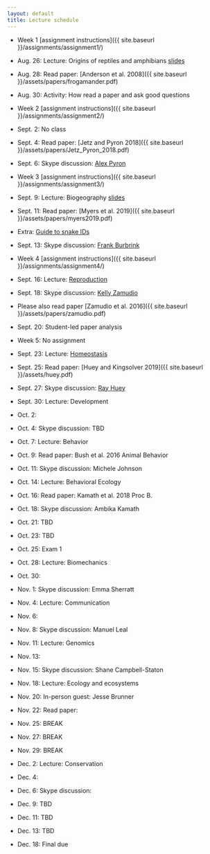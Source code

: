 ```yaml
---
layout: default
title: Lecture schedule
---
```


- Week 1 [assignment instructions]({{ site.baseurl }}/assignments/assignment1/)
- Aug. 26: Lecture: Origins of reptiles and amphibians [slides](https://docs.google.com/presentation/d/1sOpBvvi2Jh1BpBckbkt2t3EbESO48bkXtwKFqKYrMOQ/edit?usp=sharing)
- Aug. 28: Read paper: [Anderson et al. 2008]({{ site.baseurl }}/assets/papers/frogamander.pdf)
- Aug. 30: Activity: How read a paper and ask good questions

- Week 2 [assignment instructions]({{ site.baseurl }}/assignments/assignment2/)
- Sept. 2: No class
- Sept. 4: Read paper: [Jetz and Pyron 2018]({{ site.baseurl }}/assets/papers/Jetz_Pyron_2018.pdf)
- Sept. 6: Skype discussion: [Alex Pyron](http://www.colubroid.org/)

- Week 3 [assignment instructions]({{ site.baseurl }}/assignments/assignment3/)
- Sept. 9: Lecture: Biogeography [slides](https://docs.google.com/presentation/d/18YXHEW0YW1eDBKr6DU60Qlw2fC_kcKCdToG5Vyi7jgk/edit?usp=sharing)
- Sept. 11: Read paper: [Myers et al. 2019]({{ site.baseurl }}/assets/papers/myers2019.pdf)
- Extra: [Guide to snake IDs](https://drive.google.com/file/d/1fM4IEXWlqWeJuOZ7yMfGBkjNk9Z4xkN_/view?usp=sharing)
- Sept. 13: Skype discussion: [Frank Burbrink](http://www.amnh.org/our-research/staff-directory/frank-t.-burbrink/)

- Week 4 [assignment instructions]({{ site.baseurl }}/assignments/assignment4/)
- Sept. 16: Lecture: [Reproduction](https://docs.google.com/presentation/d/1Ou4EF0bJhiN6uZrBvf0mNWU9ZXgVvmOa1d8C-Ffgk6M/edit?usp=sharing)
- Sept. 18: Skype discussion: [Kelly Zamudio](https://ecologyandevolution.cornell.edu/kelly-zamudio)
- Please also read paper [Zamudio et al. 2016]({{ site.baseurl }}/assets/papers/zamudio.pdf)
- Sept. 20: Student-led paper analysis

- Week 5: No assignment
- Sept. 23: Lecture: [Homeostasis](https://docs.google.com/presentation/d/1GWhf0ykJKhdhWf3YwS2XY29ifPZj6d46ThFkMqDLV-w/edit?usp=sharing)
- Sept. 25: Read paper: [Huey and Kingsolver 2019]({{ site.baseurl }}/assets/huey.pdf)
- Sept. 27: Skype discussion: [Ray Huey](http://faculty.washington.edu/hueyrb/)

- Sept. 30: Lecture: Development
- Oct. 2:
- Oct. 4: Skype discussion: TBD

- Oct. 7: Lecture: Behavior
- Oct. 9: Read paper: Bush et al. 2016 Animal Behavior
- Oct. 11: Skype discussion: Michele Johnson

- Oct. 14: Lecture: Behavioral Ecology
- Oct. 16: Read paper: Kamath et al. 2018 Proc B.
- Oct. 18: Skype discussion: Ambika Kamath

- Oct. 21: TBD
- Oct. 23: TBD
- Oct. 25: Exam 1

- Oct. 28: Lecture: Biomechanics
- Oct. 30:
- Nov. 1: Skype discussion: Emma Sherratt

- Nov. 4: Lecture: Communication
- Nov. 6:
- Nov. 8: Skype discussion: Manuel Leal

- Nov. 11: Lecture: Genomics
- Nov. 13:
- Nov. 15: Skype discussion: Shane Campbell-Staton

- Nov. 18: Lecture: Ecology and ecosystems
- Nov. 20: In-person guest: Jesse Brunner
- Nov. 22: Read paper:  

- Nov. 25: BREAK
- Nov. 27: BREAK
- Nov. 29: BREAK

- Dec. 2: Lecture: Conservation
- Dec. 4:
- Dec. 6: Skype discussion:

- Dec. 9: TBD
- Dec. 11: TBD
- Dec. 13: TBD

- Dec. 18: Final due
